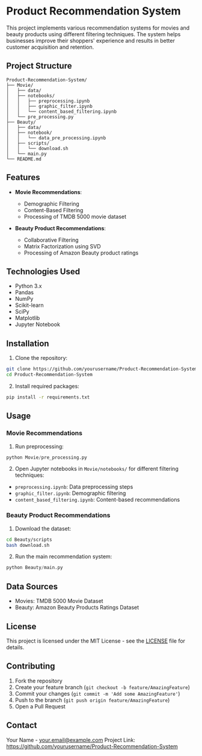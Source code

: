 # Product Recommendation System

This project implements various recommendation systems for movies and beauty products using different filtering techniques. The system helps businesses improve their shoppers' experience and results in better customer acquisition and retention.

## Project Structure

```
Product-Recommendation-System/
├── Movie/
│   ├── data/
│   ├── notebooks/
│   │   ├── preprocessing.ipynb
│   │   ├── graphic_filter.ipynb
│   │   └── content_based_filtering.ipynb
│   └── pre_processing.py
├── Beauty/
│   ├── data/
│   ├── notebook/
│   │   └── data_pre_processing.ipynb
│   ├── scripts/
│   │   └── download.sh
│   └── main.py
└── README.md
```

## Features

- **Movie Recommendations**:
  - Demographic Filtering
  - Content-Based Filtering
  - Processing of TMDB 5000 movie dataset

- **Beauty Product Recommendations**:
  - Collaborative Filtering
  - Matrix Factorization using SVD
  - Processing of Amazon Beauty product ratings

## Technologies Used

- Python 3.x
- Pandas
- NumPy
- Scikit-learn
- SciPy
- Matplotlib
- Jupyter Notebook

## Installation

1. Clone the repository:
```bash
git clone https://github.com/yourusername/Product-Recommendation-System.git
cd Product-Recommendation-System
```

2. Install required packages:
```bash
pip install -r requirements.txt
```

## Usage

### Movie Recommendations

1. Run preprocessing:
```python
python Movie/pre_processing.py
```

2. Open Jupyter notebooks in `Movie/notebooks/` for different filtering techniques:
- `preprocessing.ipynb`: Data preprocessing steps
- `graphic_filter.ipynb`: Demographic filtering
- `content_based_filtering.ipynb`: Content-based recommendations

### Beauty Product Recommendations

1. Download the dataset:
```bash
cd Beauty/scripts
bash download.sh
```

2. Run the main recommendation system:
```python
python Beauty/main.py
```

## Data Sources

- Movies: TMDB 5000 Movie Dataset
- Beauty: Amazon Beauty Products Ratings Dataset

## License

This project is licensed under the MIT License - see the [LICENSE](LICENSE) file for details.

## Contributing

1. Fork the repository
2. Create your feature branch (`git checkout -b feature/AmazingFeature`)
3. Commit your changes (`git commit -m 'Add some AmazingFeature'`)
4. Push to the branch (`git push origin feature/AmazingFeature`)
5. Open a Pull Request

## Contact

Your Name - your.email@example.com
Project Link: https://github.com/yourusername/Product-Recommendation-System
